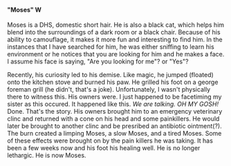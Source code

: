 #### "Moses" W  

Moses is a DHS, domestic short hair. He is also a black cat, which helps him blend into the surroundings of a dark room or a black chair.
Because of his ability to camouflage, it makes it more fun and interesting to find him. In the instances that I have searched for him, he
was either sniffing to learn his environment or he notices that you are looking for him and he makes a face. I assume his face is saying,
"Are you looking for me"? or "Yes"? 

Recently, his curiosity led to his demise. Like magic, he jumped (floated) onto the kitchen stove and burned his paw. He grilled his foot
on a george foreman grill (he didn't, that's a joke). Unfortunately, I wasn't physically there to witness this. His owners were. I just 
happened to be facetiming my sister as this occured. It happened like this. _We are talking._ *OH MY GOSH!* Done. That's the story. His 
owners brought him to an emergency veterinary clinc and returned with a cone on his head and some painkillers. He would later be brought 
to another clinc and be presribed an antibiotic ointment(?). The burn created a limping Moses, a slow Moses, and a tired Moses. Some of 
these effects were brought on by the pain killers he was taking. It has been a few weeks now and his foot his healing well. He is no longer 
lethargic. He is now Moses.
